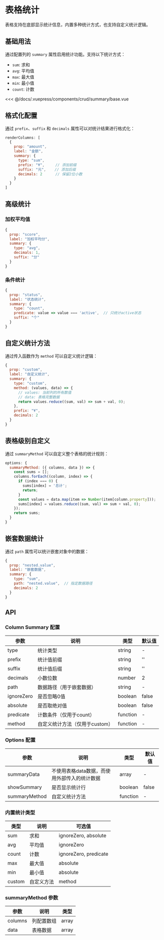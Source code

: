# 表格统计

表格支持在底部显示统计信息，内置多种统计方式，也支持自定义统计逻辑。

## 基础用法

通过配置列的 `summary` 属性启用统计功能。支持以下统计方式：
- `sum`: 求和
- `avg`: 平均值
- `max`: 最大值
- `min`: 最小值
- `count`: 计数

<ClientOnly>
<common-code-format>
  <crud-summary-base slot="source"></crud-summary-base>
  
<<< @/docs/.vuepress/components/crud/summary/base.vue
</common-code-format>
</ClientOnly>

## 格式化配置

通过 `prefix`、`suffix` 和 `decimals` 属性可以对统计结果进行格式化：

```js
renderColumns: [
  {
    prop: "amount",
    label: "金额",
    summary: {
      type: "sum",
      prefix: "¥",     // 添加前缀
      suffix: "元",    // 添加后缀
      decimals: 2      // 保留2位小数
    }
  }
]
```

## 高级统计

### 加权平均值
```js
{
  prop: "score",
  label: "加权平均分",
  summary: {
    type: "avg",
    decimals: 1,
    suffix: "分"
  }
}
```

### 条件统计
```js
{
  prop: "status",
  label: "状态统计",
  summary: {
    type: "count",
    predicate: value => value === 'active',  // 只统计active状态
    suffix: "个"
  }
}
```

## 自定义统计方法

通过传入函数作为 `method` 可以自定义统计逻辑：

```js
{
  prop: "custom",
  label: "自定义统计",
  summary: {
    type: "custom",
    method: (values, data) => {
      // values: 当前列的所有数值
      // data: 表格完整数据
      return values.reduce((sum, val) => sum + val, 0);
    },
    prefix: "¥",
    decimals: 2
  }
}
```

## 表格级别自定义

通过 `summaryMethod` 可以自定义整个表格的统计规则：

```js
options: {
  summaryMethod: ({ columns, data }) => {
    const sums = [];
    columns.forEach((column, index) => {
      if (index === 0) {
        sums[index] = '总计';
        return;
      }
      const values = data.map(item => Number(item[column.property]));
      sums[index] = values.reduce((sum, val) => sum + val, 0);
    });
    return sums;
  }
}
```

## 嵌套数据统计

通过 `path` 属性可以统计嵌套对象中的数据：

```js
{
  prop: "nested.value",
  label: "嵌套数据",
  summary: {
    type: "sum",
    path: "nested.value",  // 指定数据路径
    decimals: 2
  }
}
```

## API

### Column Summary 配置

| 参数       | 说明                           | 类型     | 默认值 |
| ---------- | ------------------------------ | -------- | ------ |
| type       | 统计类型                       | string   | -      |
| prefix     | 统计值前缀                     | string   | ''     |
| suffix     | 统计值后缀                     | string   | ''     |
| decimals   | 小数位数                       | number   | 2      |
| path       | 数据路径（用于嵌套数据）       | string   | -      |
| ignoreZero | 是否忽略0值                    | boolean  | false  |
| absolute   | 是否取绝对值                   | boolean  | false  |
| predicate  | 计数条件（仅用于count）        | function | -      |
| method     | 自定义统计方法（仅用于custom） | function | -      |

### Options 配置

| 参数          | 说明                                         | 类型     | 默认值 |
| ------------- | -------------------------------------------- | -------- | ------ |
| summaryData   | 不使用表格data数据，而使用外部传入的统计数据 | array    | -      |
| showSummary   | 是否显示统计行                               | boolean  | false  |
| summaryMethod | 自定义统计方法                               | function | -      |

### 内置统计类型

| 类型   | 说明       | 可选值                |
| ------ | ---------- | --------------------- |
| sum    | 求和       | ignoreZero, absolute  |
| avg    | 平均值     | ignoreZero            |
| count  | 计数       | ignoreZero, predicate |
| max    | 最大值     | absolute              |
| min    | 最小值     | absolute              |
| custom | 自定义方法 | method                |

### summaryMethod 参数

| 参数    | 说明       | 类型  |
| ------- | ---------- | ----- |
| columns | 列配置数组 | array |
| data    | 表格数据   | array |